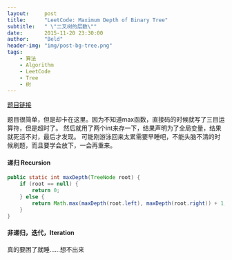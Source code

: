 ```yaml
---
layout:     post
title:      "LeetCode: Maximum Depth of Binary Tree"
subtitle:   " \"二叉树的层数\""
date:       2015-11-20 23:30:00
author:     "Beld"
header-img: "img/post-bg-tree.png"
tags:
    - 算法
    - Algorithm
    - LeetCode
    - Tree
    - 树
---
```


[题目链接](https://leetcode.com/problems/maximum-depth-of-binary-tree/)

题目很简单，但是却卡在这里。因为不知道max函数，直接码的时候就写了三目运算符，但是超时了。
然后就用了两个int来存一下，结果声明为了全局变量，结果就死活不对，最后才发现。
可能刚游泳回来太累需要早睡吧，不能头脑不清的时候刷题，而且要学会放下，一会再重来。

#### 递归 Recursion

```java
public static int maxDepth(TreeNode root) {
    if (root == null) {
        return 0;
    } else {
        return Math.max(maxDepth(root.left), maxDepth(root.right)) + 1;
    }
}
```

#### 非递归，迭代，Iteration

真的要困了就睡……想不出来

```java

```
